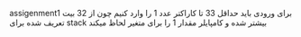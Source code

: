 assigenment1
برای ورودی باید حداقل 33 تا کاراکتر عدد 1 را وارد کنیم چون از 32 بیت تعریف شده برای stack بیشتر شده و کامپایلر مقدار 1 را برای متغیر لحاظ میکند
